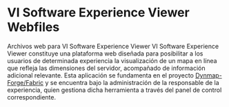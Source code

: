 # VI Software Experience Viewer Webfiles
Archivos web para VI Software Experience Viewer
VI Software Experience Viewer constituye una plataforma web diseñada para posibilitar a los usuarios de determinada experiencia la visualización de un mapa en línea que refleja las dimensiones del servidor, acompañado de información adicional relevante. Esta aplicación se fundamenta en el proyecto [Dynmap-Forge/Fabric](https://vi-software.gitbook.io/vi-software/vi-software-experience-viewer) y se encuentra bajo la administración de la responsable de la experiencia, quien gestiona dicha herramienta a través del panel de control correspondiente.
